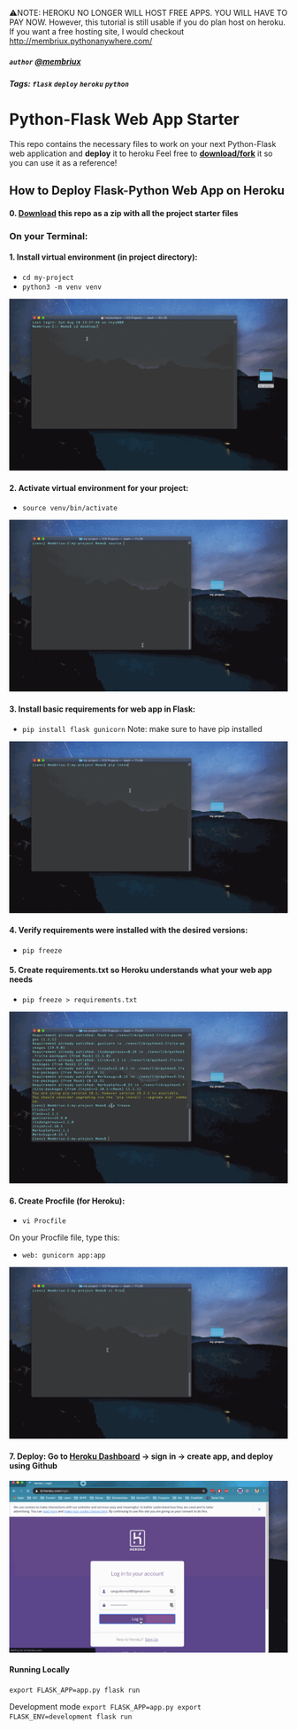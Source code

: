 ⚠️NOTE: HEROKU NO LONGER WILL HOST FREE APPS. YOU WILL HAVE TO PAY NOW. 
However, this tutorial is still usable if you do plan host on heroku.
If you want a free hosting site, I would checkout http://membriux.pythonanywhere.com/

##### `author` [@membriux](https://github.com/membriux)
##### Tags: `flask` `deploy` `heroku` `python`

# Python-Flask Web App Starter
This repo contains the necessary files to work on your next Python-Flask web application and **deploy** it to heroku
Feel free to **[download/fork](/heroku-webapp-starter.zip)** it so you can use it as a reference!

## How to Deploy Flask-Python Web App on Heroku

#### 0. [Download](https://github.com/membriux/heroku-python-webapp-starter/blob/master/heroku-webapp-starter.zip?raw=true) this repo as a zip with all the project starter files

### On your Terminal:

#### 1. Install virtual environment (in project directory):
- `cd my-project`
- `python3 -m venv venv`

![Install venv](gifs/walkthrough1.gif)


#### 2. Activate virtual environment for your project:
- `source venv/bin/activate`

![Activate venv](gifs/walkthrough2.gif)


#### 3. Install basic requirements for web app in Flask:
 - `pip install flask gunicorn`
 Note: make sure to have pip installed

![Install requirements](gifs/walkthrough3.gif)


#### 4. Verify requirements were installed with the desired versions:
- `pip freeze`

#### 5. Create requirements.txt so Heroku understands what your web app needs
- `pip freeze > requirements.txt`

![Create requirements.txt](gifs/walkthrough4.gif)


#### 6. Create Procfile (for Heroku):
- `vi Procfile`

On your Procfile file, type this:
- `web: gunicorn app:app`

![Create Procfile](gifs/walkthrough5.gif)


#### 7. Deploy: Go to [Heroku Dashboard](http://heroku.com) -> sign in -> create app, and deploy using Github


![Deploy to Heroku](gifs/walkthrough6.gif)


#### Running Locally

`export FLASK_APP=app.py
flask run
`

Development mode
`export FLASK_APP=app.py
export FLASK_ENV=development
flask run
`
